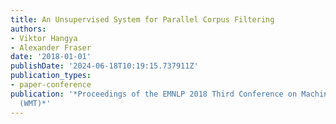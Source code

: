 ```yaml
---
title: An Unsupervised System for Parallel Corpus Filtering
authors:
- Viktor Hangya
- Alexander Fraser
date: '2018-01-01'
publishDate: '2024-06-18T10:19:15.737911Z'
publication_types:
- paper-conference
publication: '*Proceedings of the EMNLP 2018 Third Conference on Machine Translation
  (WMT)*'
---
```

